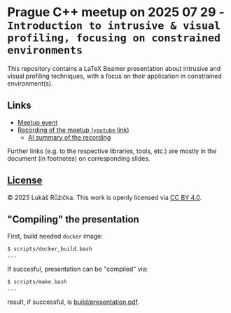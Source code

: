 # Prague C++ meetup on 2025 07 29 - `Introduction to intrusive & visual profiling, focusing on constrained environments`

This repository contains a LaTeX Beamer presentation about intrusive and visual profiling techniques, with a focus on their application in constrained environment(s).

## Links

* [Meetup event](https://www.meetup.com/prague-cpp/events/310128881/)
* [Recording of the meetup (`youtube` link)](https://youtu.be/9YEXU_FiHVk)
  * [AI summary of the recording](AI_summary.md)

Further links (e.g. to the respective libraries, tools, etc.) are mostly in the document (in footnotes) on corresponding slides.

## [License](LICENSE)

© 2025 Lukáš Růžička. This work is openly licensed via [CC BY 4.0](https://creativecommons.org/licenses/by/4.0/).

## "Compiling" the presentation

First, build needed `docker` image:

```bash
$ scripts/docker_build.bash
...
```

If succesful, presentation can be "compiled" via:

```bash
$ scripts/make.bash
...
```

result, if successful, is [build/presentation.pdf](build/presentation.pdf).
